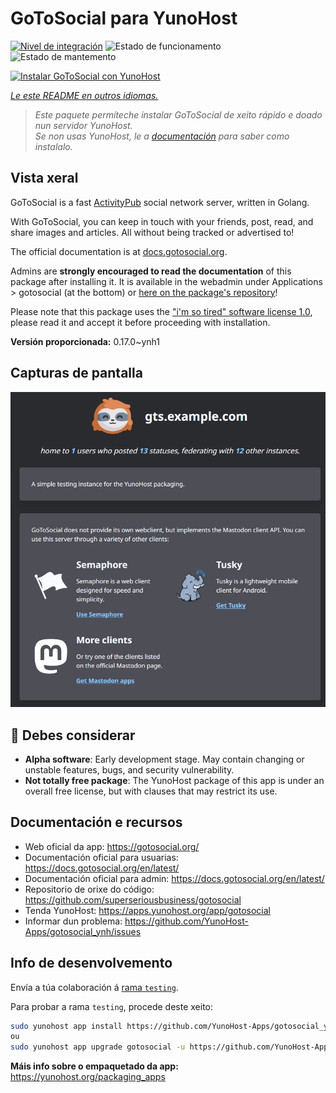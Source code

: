 <!--
NOTA: Este README foi creado automáticamente por <https://github.com/YunoHost/apps/tree/master/tools/readme_generator>
NON debe editarse manualmente.
-->

# GoToSocial para YunoHost

[![Nivel de integración](https://dash.yunohost.org/integration/gotosocial.svg)](https://ci-apps.yunohost.org/ci/apps/gotosocial/) ![Estado de funcionamento](https://ci-apps.yunohost.org/ci/badges/gotosocial.status.svg) ![Estado de mantemento](https://ci-apps.yunohost.org/ci/badges/gotosocial.maintain.svg)

[![Instalar GoToSocial con YunoHost](https://install-app.yunohost.org/install-with-yunohost.svg)](https://install-app.yunohost.org/?app=gotosocial)

*[Le este README en outros idiomas.](./ALL_README.md)*

> *Este paquete permíteche instalar GoToSocial de xeito rápido e doado nun servidor YunoHost.*  
> *Se non usas YunoHost, le a [documentación](https://yunohost.org/install) para saber como instalalo.*

## Vista xeral

GoToSocial is a fast [ActivityPub](https://activitypub.rocks/) social network server, written in Golang.

With GoToSocial, you can keep in touch with your friends, post, read, and share images and articles. All without being tracked or advertised to!

The official documentation is at [docs.gotosocial.org](https://docs.gotosocial.org).  

Admins are **strongly encouraged to read the documentation** of this package after installing it. It is available in the webadmin under Applications > gotosocial (at the bottom) or [here on the package's repository](https://github.com/YunoHost-Apps/gotosocial_ynh/blob/master/doc/ADMIN.md)!

Please note that this package uses the ["i'm so tired" software license 1.0](https://github.com/YunoHost-Apps/gotosocial_ynh/blob/master/LICENSE), please read it and accept it before proceeding with installation.

**Versión proporcionada:** 0.17.0~ynh1

## Capturas de pantalla

![Captura de pantalla de GoToSocial](./doc/screenshots/screenshot.png)

## :red_circle: Debes considerar

- **Alpha software**: Early development stage. May contain changing or unstable features, bugs, and security vulnerability.
- **Not totally free package**: The YunoHost package of this app is under an overall free license, but with clauses that may restrict its use.

## Documentación e recursos

- Web oficial da app: <https://gotosocial.org/>
- Documentación oficial para usuarias: <https://docs.gotosocial.org/en/latest/>
- Documentación oficial para admin: <https://docs.gotosocial.org/en/latest/>
- Repositorio de orixe do código: <https://github.com/superseriousbusiness/gotosocial>
- Tenda YunoHost: <https://apps.yunohost.org/app/gotosocial>
- Informar dun problema: <https://github.com/YunoHost-Apps/gotosocial_ynh/issues>

## Info de desenvolvemento

Envía a túa colaboración á [rama `testing`](https://github.com/YunoHost-Apps/gotosocial_ynh/tree/testing).

Para probar a rama `testing`, procede deste xeito:

```bash
sudo yunohost app install https://github.com/YunoHost-Apps/gotosocial_ynh/tree/testing --debug
ou
sudo yunohost app upgrade gotosocial -u https://github.com/YunoHost-Apps/gotosocial_ynh/tree/testing --debug
```

**Máis info sobre o empaquetado da app:** <https://yunohost.org/packaging_apps>
